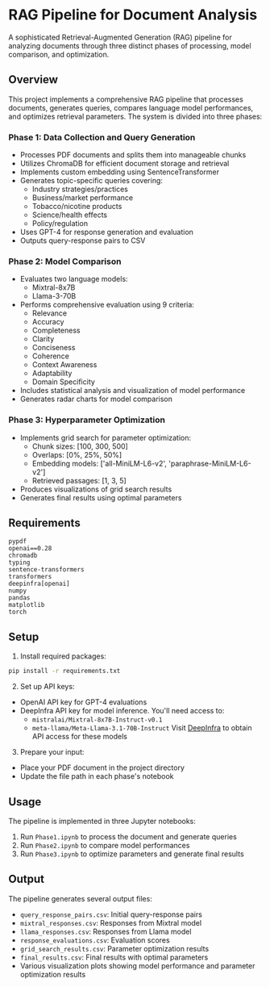 # RAG Pipeline for Document Analysis

A sophisticated Retrieval-Augmented Generation (RAG) pipeline for analyzing documents through three distinct phases of processing, model comparison, and optimization.

## Overview

This project implements a comprehensive RAG pipeline that processes documents, generates queries, compares language model performances, and optimizes retrieval parameters. The system is divided into three phases:

### Phase 1: Data Collection and Query Generation
- Processes PDF documents and splits them into manageable chunks
- Utilizes ChromaDB for efficient document storage and retrieval
- Implements custom embedding using SentenceTransformer
- Generates topic-specific queries covering:
  - Industry strategies/practices
  - Business/market performance
  - Tobacco/nicotine products
  - Science/health effects
  - Policy/regulation
- Uses GPT-4 for response generation and evaluation
- Outputs query-response pairs to CSV

### Phase 2: Model Comparison
- Evaluates two language models:
  - Mixtral-8x7B
  - Llama-3-70B
- Performs comprehensive evaluation using 9 criteria:
  - Relevance
  - Accuracy
  - Completeness
  - Clarity
  - Conciseness
  - Coherence
  - Context Awareness
  - Adaptability
  - Domain Specificity
- Includes statistical analysis and visualization of model performance
- Generates radar charts for model comparison

### Phase 3: Hyperparameter Optimization
- Implements grid search for parameter optimization:
  - Chunk sizes: [100, 300, 500]
  - Overlaps: [0%, 25%, 50%]
  - Embedding models: ['all-MiniLM-L6-v2', 'paraphrase-MiniLM-L6-v2']
  - Retrieved passages: [1, 3, 5]
- Produces visualizations of grid search results
- Generates final results using optimal parameters

## Requirements

```
pypdf
openai==0.28
chromadb
typing
sentence-transformers
transformers
deepinfra[openai]
numpy
pandas
matplotlib
torch
```

## Setup

1. Install required packages:
```bash
pip install -r requirements.txt
```

2. Set up API keys:
- OpenAI API key for GPT-4 evaluations
- DeepInfra API key for model inference. You'll need access to:
  - `mistralai/Mixtral-8x7B-Instruct-v0.1`
  - `meta-llama/Meta-Llama-3.1-70B-Instruct`
  Visit [DeepInfra](https://deepinfra.com/) to obtain API access for these models

3. Prepare your input:
- Place your PDF document in the project directory
- Update the file path in each phase's notebook

## Usage

The pipeline is implemented in three Jupyter notebooks:

1. Run `Phase1.ipynb` to process the document and generate queries
2. Run `Phase2.ipynb` to compare model performances
3. Run `Phase3.ipynb` to optimize parameters and generate final results

## Output

The pipeline generates several output files:

- `query_response_pairs.csv`: Initial query-response pairs
- `mixtral_responses.csv`: Responses from Mixtral model
- `llama_responses.csv`: Responses from Llama model
- `response_evaluations.csv`: Evaluation scores
- `grid_search_results.csv`: Parameter optimization results
- `final_results.csv`: Final results with optimal parameters
- Various visualization plots showing model performance and parameter optimization results
